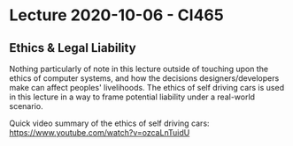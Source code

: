 # Lecture 2020-10-06 - CI465

## Ethics & Legal Liability

Nothing particularly of note in this lecture outside of touching upon the ethics of computer systems, and how the decisions designers/developers make can affect peoples' livelihoods. The ethics of self driving cars is used in this lecture in a way to frame potential liability under a real-world scenario.

Quick video summary of the ethics of self driving cars: <https://www.youtube.com/watch?v=ozcaLnTuidU>

